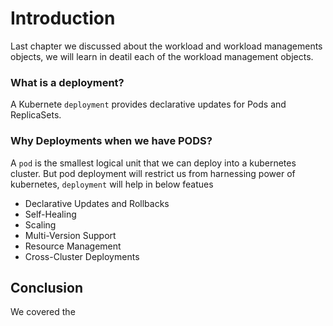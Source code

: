 # Introduction 
Last chapter we discussed about the workload and workload managements objects, we will learn in deatil each of the workload management objects.

### What is a deployment?
A Kubernete `deployment` provides declarative updates for Pods and ReplicaSets.

### Why Deployments when we have PODS?
A `pod` is the smallest logical unit that we can deploy into a kubernetes cluster. But pod deployment will restrict us from harnessing power of kubernetes, `deployment` will help in below featues
* Declarative Updates and Rollbacks
* Self-Healing
* Scaling
* Multi-Version Support
* Resource Management
* Cross-Cluster Deployments



## Conclusion
We covered the